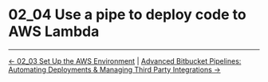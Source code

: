 # 02_04 Use a pipe to deploy code to AWS Lambda



<!-- FooterStart -->
---
[← 02_03 Set Up the AWS Environment](../02_03_set_up_the_aws_environment/README.md) | [Advanced Bitbucket Pipelines: Automating Deployments & Managing Third Party Integrations →](../../README.md)
<!-- FooterEnd -->
